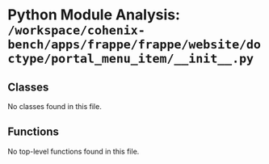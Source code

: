 # Python Module Analysis: `/workspace/cohenix-bench/apps/frappe/frappe/website/doctype/portal_menu_item/__init__.py`

## Classes

No classes found in this file.


## Functions

No top-level functions found in this file.
